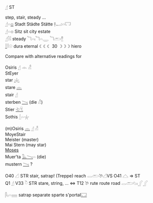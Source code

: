 𓊨 ST    
  
step, stair, steady …  
𓊨𓏏[𓊖](𓊖) Stadt Städte Stätte 𓊢𓂝𓏏𓉐   
𓊨𓏏𓊖 Sitz sit city estate  
𓊨𓍘𓇋 steady 𓆓𓏏𓏤𓆓𓏏𓇾   𓆓𓂧[𓊽](𓊽)   
[𓎛](𓎛)𓎛𓇳 dura eternal ☾☾☾ 30 ☽☽☽ hiero  
  
  
  
Compare with alternative readings for  
  
   Osiris 𓊨 𓁹 𓀭  
StEyer  
star [𓇼](𓇼)  
stare [𓁹](𓁹)  
stair [𓊨](𓊨)  
sterben [𓏱](𓏱) (die 𓀭)  
Stier [𓄀](𓄀)[𓄛](𓄛)  
Sothis [𓇮](𓇮)𓏏𓇼   
  
  
   (m)Osiris [𓁹](𓁹) [𓊨](𓊨) 𓀭  
MoyeStair  
Meister (master)  
Mai Stern (may star)  
[Moses](Moses)  
Muer'ta [𓅓](𓅓)[𓏱](𓏱)𓏏  (die)  
mustern [𓏱](𓏱) ?  
  
O40	𓊍 STR stair, satrap! (Treppe)  reach 𓂋𓂧𓌗𓊍VS O41 𓊎  => ST   
Q1 𓊨 V33 𓎤 STR stare, string, …  ⇔ T12 𓌗  rute route road 𓂋𓂧𓏲𓏮𓂾𓂾   
  
𓋴𓊪𓏏𓈈 satrap separate sparte s'portal[𓉐](𓉐)  
